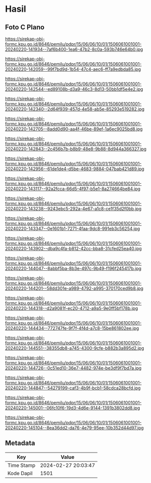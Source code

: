 # Hasil

## Foto C Plano

https://sirekap-obj-formc.kpu.go.id/8646/pemilu/pdpr/15/06/06/10/01/1506061001001-20240220-141934--7af6b400-1ea6-47b2-8c0a-593b746e64b0.jpg

https://sirekap-obj-formc.kpu.go.id/8646/pemilu/pdpr/15/06/06/10/01/1506061001001-20240220-142059--99f7bd9d-1b54-47c4-aec6-ff7a9edbda85.jpg

https://sirekap-obj-formc.kpu.go.id/8646/pemilu/pdpr/15/06/06/10/01/1506061001001-20240220-142544--ed89108b-d3a9-46c3-8d13-50bb1df5e4e2.jpg

https://sirekap-obj-formc.kpu.go.id/8646/pemilu/pdpr/15/06/06/10/01/1506061001001-20240220-142340--2d64f939-457d-4e58-ab5e-85293e519282.jpg

https://sirekap-obj-formc.kpu.go.id/8646/pemilu/pdpr/15/06/06/10/01/1506061001001-20240220-142705--8add0d90-aa4f-46be-89ef-1a6ec9025bd8.jpg

https://sirekap-obj-formc.kpu.go.id/8646/pemilu/pdpr/15/06/06/10/01/1506061001001-20240220-142843--2c456b7b-b8b9-48e8-9b88-8d944a366327.jpg

https://sirekap-obj-formc.kpu.go.id/8646/pemilu/pdpr/15/06/06/10/01/1506061001001-20240220-142956--61de1de4-d5be-4683-9884-047bab421d89.jpg

https://sirekap-obj-formc.kpu.go.id/8646/pemilu/pdpr/15/06/06/10/01/1506061001001-20240220-143117--92a2fcca-66d5-4f97-b5e1-8a274664be84.jpg

https://sirekap-obj-formc.kpu.go.id/8646/pemilu/pdpr/15/06/06/10/01/1506061001001-20240220-143238--9243ebc5-292a-4e67-a1c8-ce1f35d2f0bb.jpg

https://sirekap-obj-formc.kpu.go.id/8646/pemilu/pdpr/15/06/06/10/01/1506061001001-20240220-143347--0e1601b1-7271-4faa-9dc8-991eb3c56254.jpg

https://sirekap-obj-formc.kpu.go.id/8646/pemilu/pdpr/15/06/06/10/01/1506061001001-20240220-143902--dba9c4fa-b812-42cc-bba8-31cfed25ea40.jpg

https://sirekap-obj-formc.kpu.go.id/8646/pemilu/pdpr/15/06/06/10/01/1506061001001-20240220-144047--8abbf5ba-8b3e-497c-9b49-f196f245417b.jpg

https://sirekap-obj-formc.kpu.go.id/8646/pemilu/pdpr/15/06/06/10/01/1506061001001-20240220-144201--58dd301e-a989-4792-a995-370170ced9b8.jpg

https://sirekap-obj-formc.kpu.go.id/8646/pemilu/pdpr/15/06/06/10/01/1506061001001-20240220-144318--d2a9081f-ec20-4712-a9a5-9e0ff5bf178b.jpg

https://sirekap-obj-formc.kpu.go.id/8646/pemilu/pdpr/15/06/06/10/01/1506061001001-20240220-144434--772747fe-9f7f-4f4d-a7c8-15be861802ee.jpg

https://sirekap-obj-formc.kpu.go.id/8646/pemilu/pdpr/15/06/06/10/01/1506061001001-20240220-144551--38355db8-a745-4300-9cfe-b882b3a895d2.jpg

https://sirekap-obj-formc.kpu.go.id/8646/pemilu/pdpr/15/06/06/10/01/1506061001001-20240220-144726--0c51ed10-36e7-4482-974e-be3df9f7bd7a.jpg

https://sirekap-obj-formc.kpu.go.id/8646/pemilu/pdpr/15/06/06/10/01/1506061001001-20240220-144847--54279199-caf3-4b9f-bcb1-58cdca28bcfd.jpg

https://sirekap-obj-formc.kpu.go.id/8646/pemilu/pdpr/15/06/06/10/01/1506061001001-20240220-145001--06fc10f6-19d3-4d6e-9144-1391b3802dd8.jpg

https://sirekap-obj-formc.kpu.go.id/8646/pemilu/pdpr/15/06/06/10/01/1506061001001-20240220-145104--8ea36dd2-da76-4e79-95ee-10b352d44d97.jpg


## Metadata

| Key        | Value               |
| ---------- | ------------------- |
| Time Stamp | 2024-02-27 20:03:47 |
| Kode Dapil | 1501                |



